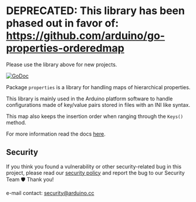 # **DEPRECATED: This library has been phased out in favor of: https://github.com/arduino/go-properties-orderedmap**

Please use the library above for new projects.

[![GoDoc](https://godoc.org/github.com/arduino/go-properties-orderedmap?status.svg)](https://godoc.org/github.com/arduino/go-properties-orderedmap)

Package `properties` is a library for handling maps of hierarchical properties.

This library is mainly used in the Arduino platform software to handle
configurations made of key/value pairs stored in files with an INI like
syntax.

This map also keeps the insertion order when ranging through the `Keys()` method.

For more information read the docs [here](https://godoc.org/github.com/arduino/go-properties-orderedmap).

## Security

If you think you found a vulnerability or other security-related bug in this project, please read our
[security policy](https://github.com/arduino/go-properties-orderedmap/security/policy) and report the bug to our Security Team 🛡️
Thank you!

e-mail contact: security@arduino.cc
